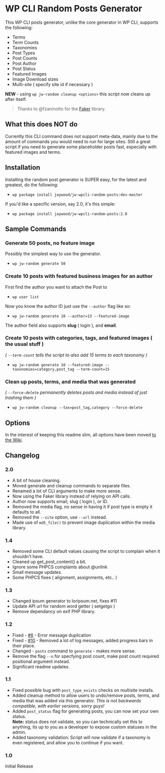 # WP CLI Random Posts Generator

This WP CLI posts generator, unlike the core generator in WP CLI, supports the following:

* Terms
* Term Counts
* Taxonomies
* Post Types
* Post Counts
* Post Author
* Post Status
* Featured Images
* Image Download sizes
* Multi-site ( specify site id if necessary )

**NEW** - using `wp jw-random cleanup <options>` this script now cleans up after itself.

> Thanks to @fzaninotto for the [Faker](https://github.com/fzaninotto/Faker) library.

## What this does NOT do
Currently this CLI command does not support meta-data, mainly due to the amount of commands you would need to run for large sites. Still a great script if you need to generate some placeholder posts fast, especially with featured images and terms.

## Installation
Installing the random post generator is SUPER easy, for the latest and greatest, do the following:
* `wp package install jaywood/jw-wpcli-random-posts:dev-master`

If you'd like a specific version, say 2.0, it's this simple:
* `wp package install jaywood/jw-wpcli-random-posts:2.0`

## Sample Commands

### Generate 50 posts, no feature image
Possibly the simplest way to use the generator.
* `wp jw-random generate 50`

### Create 10 posts with featured business images for an author
First find the author you want to attach the Post to
* `wp user list`

Now you know the author ID just use the `--author` flag like so:
* `wp jw-random generate 10 --author=13 --featured-image`

The author field also supports **slug** ( login ), and **email**.

### Create 10 posts with categories, tags, and featured images ( the usual stuff )
_( `--term-count` tells the script to also add 15 terms to each taxonomy )_
* `wp jw-random generate 10 --featured-image --taxonomies=category,post_tag --term-count=15`

### Clean up posts, terms, and media that was generated
_( `--force-delete` permanently deletes posts and media instead of just trashing them )_
* `wp jw-random cleanup --tax=post_tag,category --force-delete`

## Options

In the interest of keeping this readme slim, all options have been moved [to the Wiki](https://github.com/JayWood/jw-wpcli-random-posts/wiki).

## Changelog

### 2.0
* A bit of house cleaning.
* Moved generate and cleanup commands to separate files.
* Renamed a lot of CLI arguments to make more sense.
* Now using the Faker library instead of relying on API calls.
* Author now supports email, slug ( login ), or ID.
* Removed the media flag, no sense in having it if post type is empty it defaults to all.
* Removed the `--site` option, use `--url` instead.
* Made use of `md5_file()` to prevent image duplication within the media library.

### 1.4
* Removed some CLI default values causing the script to complain when it shouldn't have.
* Cleaned up get_post_content() a bit.
* Ignore some PHPCS complaints about @unlink
* Small message updates.
* Some PHPCS fixes ( alignment, assignments, etc.. )

### 1.3
* Changed ipsum generator to loripsum.net, fixes #11
* Update API url for random word getter ( setgetgo )
* Remove dependancy on exif PHP library.

### 1.2
* Fixed - [#6](https://github.com/JayWood/jw-wpcli-random-posts/issues/6) - Error message duplication
* Fixed - [#10](https://github.com/JayWood/jw-wpcli-random-posts/issues/10) - Removed a lot of log messages, added progress bars in their place.
* Changed - `posts` command to `generate` - makes more sense.
* Remove the flag `--n` for specfying post count, make post count required positional argument instead.
* Significant readme updates.

### 1.1
* Fixed possible bug with `post_type_exists` checks on multisite installs.
* Added cleanup method to allow users to undo/remove posts, terms, and media that was added via this generator. _This is not backwards compatible, with earlier versions, sorry guys!_
* Added `post_status` flag for generating posts, you can now set your own status.   
**Note:** status does not validate, so you can technically set this to anything, its up to you as a developer to expose custom statuses in the admin.
* Added taxonomy validation: Script will now validate if a taxonomy is even registered, and allow you to continue if you want.

### 1.0
Initial Release
